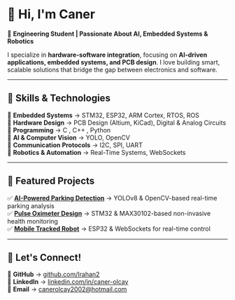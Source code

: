 # 👋 Hi, I'm Caner  

🚀 **Engineering Student | Passionate About AI, Embedded Systems & Robotics**  

I specialize in **hardware-software integration**, focusing on **AI-driven applications, embedded systems, and PCB design**. I love building smart, scalable solutions that bridge the gap between electronics and software.  

---

## 🔧 Skills & Technologies  

🔹 **Embedded Systems** → STM32, ESP32, ARM Cortex, RTOS, ROS  
🔹 **Hardware Design** → PCB Design (Altium, KiCad), Digital & Analog Circuits  
🔹 **Programming** → C , C++ , Python  
🔹 **AI & Computer Vision** → YOLO, OpenCV  
🔹 **Communication Protocols** → I2C, SPI, UART  
🔹 **Robotics & Automation** → Real-Time Systems, WebSockets  

---

## 🚀 Featured Projects  

✅ **[AI-Powered Parking Detection](https://github.com/Irahan2/Parking-Detection-System)** → YOLOv8 & OpenCV-based real-time parking analysis  
✅ **[Pulse Oximeter Design](https://github.com/Irahan2/Pulse-Oximeter)** → STM32 & MAX30102-based non-invasive health monitoring  
✅ **[Mobile Tracked Robot](https://github.com/Irahan2/Remotely-Controlled-Tracked-Mobile-Platform)** → ESP32 & WebSockets for real-time control  

---

## 🔗 Let's Connect!  

📌 **GitHub** → [github.com/Irahan2](https://github.com/Irahan2)  
📌 **LinkedIn** → [linkedin.com/in/caner-olcay](https://www.linkedin.com/in/caner-olcay)  
📌 **Email** → [canerolcay2002@hotmail.com](mailto:canerolcay2002@hotmail.com)  
